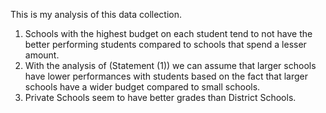 This is my analysis of this data collection. 
1. Schools with the highest budget on each student tend to not have the better performing students compared to schools that spend a lesser amount.
2. With the analysis of (Statement (1)) we can assume that larger schools have lower performances with students based on the fact that larger schools have a wider budget compared to small schools.
3. Private Schools seem to have better grades than District Schools. 
